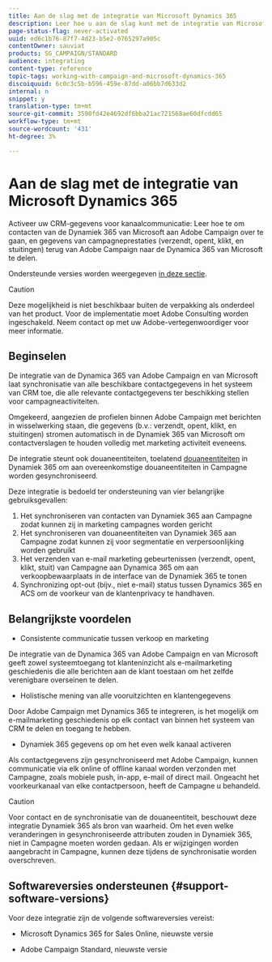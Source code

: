 ```yaml
---
title: Aan de slag met de integratie van Microsoft Dynamics 365
description: Leer hoe u aan de slag kunt met de integratie van Microsoft Dynamics 365
page-status-flag: never-activated
uuid: ed6c1b76-87f7-4d23-b5e2-0765297a905c
contentOwner: sauviat
products: SG_CAMPAIGN/STANDARD
audience: integrating
content-type: reference
topic-tags: working-with-campaign-and-microsoft-dynamics-365
discoiquuid: 6c0c3c5b-b596-459e-87dd-a06bb7d633d2
internal: n
snippet: y
translation-type: tm+mt
source-git-commit: 3590fd42e4692df6bba21ac721568ae60dfcdd65
workflow-type: tm+mt
source-wordcount: '431'
ht-degree: 3%

---
```



# Aan de slag met de integratie van Microsoft Dynamics 365

Activeer uw CRM-gegevens voor kanaalcommunicatie: Leer hoe te om contacten van de Dynamiek 365 van Microsoft aan Adobe Campaign over te gaan, en gegevens van campagneprestaties (verzendt, opent, klikt, en stuitingen) terug van Adobe Campaign naar de Dynamica 365 van Microsoft te delen.

Ondersteunde versies worden weergegeven [in deze sectie](#support-software-versions).

>[!CAUTION]
>
>Deze mogelijkheid is niet beschikbaar buiten de verpakking als onderdeel van het product. Voor de implementatie moet Adobe Consulting worden ingeschakeld. Neem contact op met uw Adobe-vertegenwoordiger voor meer informatie.

## Beginselen

De integratie van de Dynamica 365 van Adobe Campaign en van Microsoft laat synchronisatie van alle beschikbare contactgegevens in het systeem van CRM toe, die alle relevante contactgegevens ter beschikking stellen voor campagneactiviteiten.

Omgekeerd, aangezien de profielen binnen Adobe Campaign met berichten in wisselwerking staan, die gegevens (b.v.: verzendt, opent, klikt, en stuitingen) stromen automatisch in de Dynamiek 365 van Microsoft om contactverslagen te houden volledig met marketing activiteit eveneens.

De integratie steunt ook douaneentiteiten, toelatend [douaneentiteiten](../../integrating/using/map-campaign-custom-resources-and-dynamics-365-custom-entities.md) in Dynamiek 365 om aan overeenkomstige douaneentiteiten in Campagne worden gesynchroniseerd.

Deze integratie is bedoeld ter ondersteuning van vier belangrijke gebruiksgevallen:

1. Het synchroniseren van contacten van Dynamiek 365 aan Campagne zodat kunnen zij in marketing campagnes worden gericht
1. Het synchroniseren van douaneentiteiten van Dynamiek 365 aan Campagne zodat kunnen zij voor segmentatie en verpersoonlijking worden gebruikt
1. Het verzenden van e-mail marketing gebeurtenissen (verzendt, opent, klikt, stuit) van Campagne aan Dynamica 365 om aan verkoopbewaarplaats in de interface van de Dynamiek 365 te tonen
1. Synchronizing opt-out (bijv., niet e-mail) status tussen Dynamics 365 en ACS om de voorkeur van de klantenprivacy te handhaven.

## Belangrijkste voordelen

* Consistente communicatie tussen verkoop en marketing

De integratie van de Dynamica 365 van Adobe Campaign en van Microsoft geeft zowel systeemtoegang tot klanteninzicht als e-mailmarketing geschiedenis die alle berichten aan de klant toestaan om het zelfde verenigbare overseinen te delen.

* Holistische mening van alle vooruitzichten en klantengegevens

Door Adobe Campaign met Dynamics 365 te integreren, is het mogelijk om e-mailmarketing geschiedenis op elk contact van binnen het systeem van CRM te delen en toegang te hebben.

* Dynamiek 365 gegevens op om het even welk kanaal activeren

Als contactgegevens zijn gesynchroniseerd met Adobe Campaign, kunnen communicatie via elk online of offline kanaal worden verzonden met Campagne, zoals mobiele push, in-app, e-mail of direct mail. Ongeacht het voorkeurkanaal van elke contactpersoon, heeft de Campagne u behandeld.

>[!CAUTION]
>
>Voor contact en de synchronisatie van de douaneentiteit, beschouwt deze integratie Dynamiek 365 als bron van waarheid.  Om het even welke veranderingen in gesynchroniseerde attributen zouden in Dynamiek 365, niet in Campagne moeten worden gedaan.  Als er wijzigingen worden aangebracht in Campagne, kunnen deze tijdens de synchronisatie worden overschreven.

## Softwareversies ondersteunen {#support-software-versions}

Voor deze integratie zijn de volgende softwareversies vereist:

* Microsoft Dynamics 365 for Sales Online, nieuwste versie

* Adobe Campaign Standard, nieuwste versie
